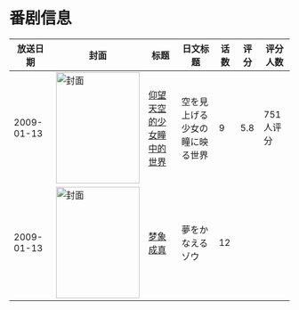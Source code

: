 # 番剧信息

|放送日期|封面|标题|日文标题|话数|评分|评分人数|
|---|---|---|---|---|---|---|
|2009-01-13|<img src="//lain.bgm.tv/pic/cover/c/7c/e3/887_GmRjU.jpg" alt="封面" style="width:150px;height:200px;object-fit:cover;">|[仰望天空的少女瞳中的世界](https://bangumi.tv/subject/887)|空を見上げる少女の瞳に映る世界|9|5.8|751人评分|
|2009-01-13|<img src="//lain.bgm.tv/pic/cover/c/72/d5/209691_eMp0D.jpg" alt="封面" style="width:150px;height:200px;object-fit:cover;">|[梦象成真](https://bangumi.tv/subject/209691)|夢をかなえるゾウ|12|||
